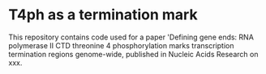 # T4ph as a termination mark
This repository contains code used for a paper 'Defining gene ends: RNA polymerase II CTD threonine 4 phosphorylation marks transcription termination regions genome-wide, published in Nucleic Acids Research on xxx.


